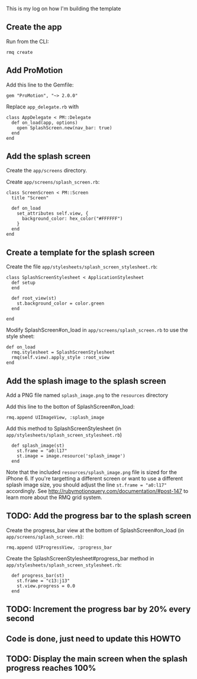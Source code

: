This is my log on how I'm building the template

## Create the app

Run from the CLI:

```
rmq create
```

## Add ProMotion

Add this line to the Gemfile:

```
gem "ProMotion", "~> 2.0.0"
```

Replace `app_delegate.rb` with

```
class AppDelegate < PM::Delegate
  def on_load(app, options)
    open SplashScreen.new(nav_bar: true)
  end
end
```

## Add the splash screen

Create the `app/screens` directory.

Create `app/screens/splash_screen.rb`:

```
class ScreenScreen < PM::Screen
  title "Screen"

  def on_load
    set_attributes self.view, {
      background_color: hex_color("#FFFFFF")
    }
  end
end
```

## Create a template for the splash screen

Create the file `app/stylesheets/splash_screen_stylesheet.rb`:

```
class SplashScreenStylesheet < ApplicationStylesheet
  def setup
  end

  def root_view(st)
    st.background_color = color.green
  end

end
```

Modify SplashScreen#on_load in `app/screens/splash_screen.rb` to use the style sheet:

```
def on_load
  rmq.stylesheet = SplashScreenStylesheet
  rmq(self.view).apply_style :root_view
end
```

## Add the splash image to the splash screen

Add a PNG file named `splash_image.png` to the `resources` directory

Add this line to the botton of SplashScreen#on_load:

```
rmq.append UIImageView, :splash_image
```

Add this method to SplashScreenStylesheet (in `app/stylesheets/splash_screen_stylesheet.rb`)

```
  def splash_image(st)
    st.frame = "a0:l17"
    st.image = image.resource('splash_image')
  end
```

Note that the included `resources/splash_image.png` file is sized for the iPhone 6. 
If you're targetting a different screen or want to use a different splash image size, you should adjust
the line `st.frame = "a0:l17"` accordingly. See http://rubymotionquery.com/documentation/#post-147 to learn more about the RMQ grid system.

## TODO: Add the progress bar to the splash screen

Create the progress_bar view at the bottom of SplashScreen#on_load (in `app/screens/splash_screen.rb`):

```
rmq.append UIProgressView, :progress_bar
```

Create the SplashScreenStylesheet#progress_bar method in `app/stylesheets/splash_screen_stylesheet.rb`:

```
  def progress_bar(st)
    st.frame = "c13:j13"
    st.view.progress = 0.0
  end
```

## TODO: Increment the progress bar by 20% every second
## Code is done, just need to update this HOWTO

## TODO: Display the main screen when the splash progress reaches 100%


